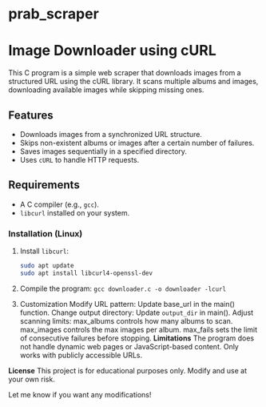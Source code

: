 # prab_scraper
# Image Downloader using cURL

This C program is a simple web scraper that downloads images from a structured URL using the cURL library. It scans multiple albums and images, downloading available images while skipping missing ones.

## Features
- Downloads images from a synchronized URL structure.
- Skips non-existent albums or images after a certain number of failures.
- Saves images sequentially in a specified directory.
- Uses `cURL` to handle HTTP requests.

## Requirements
- A C compiler (e.g., `gcc`).
- `libcurl` installed on your system.

### Installation (Linux)
1. Install `libcurl`:
   ```bash
   sudo apt update
   sudo apt install libcurl4-openssl-dev
2. Compile the program:
  `gcc downloader.c -o downloader -lcurl`

3. Customization
      Modify URL pattern: Update base_url in the main() function.
      Change output directory: Update `output_dir` in main().
      Adjust scanning limits:
      max_albums controls how many albums to scan.
      max_images controls the max images per album.
      max_fails sets the limit of consecutive failures before stopping.
**Limitations**
  The program does not handle dynamic web pages or JavaScript-based content.
  Only works with publicly accessible URLs.

**License**
This project is for educational purposes only. Modify and use at your own risk.


Let me know if you want any modifications!



